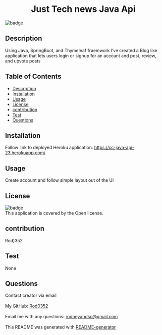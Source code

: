 
  <h1 align="center">Just Tech news Java Api </h1>
  
![badge](https://img.shields.io/badge/license-Open-brightgreen)<br />
## Description
 Using Java, SpringBoot, and Thymeleaf fraemwork I've created a Blog like application that lets users login or signup for an account and post, review, and upvote posts
## Table of Contents
- [Description](#description)
- [Installation](#installation)
- [Usage](#usage)
- [License](#license)
- [contribution](#contribution)
- [Test](#test)
- [Questions](#questions)
## Installation
 Follow link to deployed Heroku application. https://cc-java-api-23.herokuapp.com/
## Usage
 Create account and follow simple layout out of the UI
## License
![badge](https://img.shields.io/badge/license-Open-brightgreen)
<br />
This application is covered by the Open license. 
## contribution
 Rod)352
## Test
None
## Questions
 Contact creator via email<br />
<br />
 My GitHub: [Rod0352](https://github.com/Rod0352)<br />
<br />
 Email me with any questions: rodneyandso@gmail.com<br /><br />
This README was generated with [README-generator](https://github.com/Rod0352/README-generator)
  
